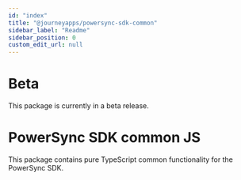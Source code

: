 ```yaml
---
id: "index"
title: "@journeyapps/powersync-sdk-common"
sidebar_label: "Readme"
sidebar_position: 0
custom_edit_url: null
---
```


# Beta
This package is currently in a beta release.

# PowerSync SDK common JS

This package contains pure TypeScript common functionality for the PowerSync SDK.
